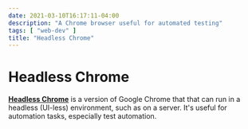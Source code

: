 ```yaml
---
date: 2021-03-10T16:17:11-04:00
description: "A Chrome browser useful for automated testing"
tags: [ "web-dev" ]
title: "Headless Chrome"
---
```


# Headless Chrome

[**Headless Chrome**](https://chromium.googlesource.com/chromium/src/+/lkgr/headless/) is a version of Google Chrome that that can run in a headless (UI-less) environment, such as on a server. It's useful for automation tasks, especially test automation.
